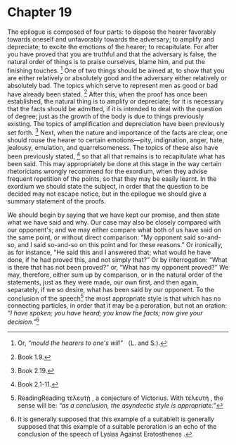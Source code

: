 # Chapter 19

The epilogue is composed of four parts: to dispose the hearer favorably towards oneself and unfavorably towards the adversary; to amplify and
depreciate; to excite the emotions of the hearer; to recapitulate. For after you have proved that you are truthful and that the adversary is false,
the natural order of things is to praise ourselves, blame him, and put the finishing touches. [^^18_1] One of two things should be aimed at, to show
that you are either relatively or absolutely good and the adversary either relatively or absolutely bad. The topics which serve to represent men as
good or bad have already been stated. [^^18_2] After this, when the proof has once been established, the natural thing is to amplify or depreciate;
for it is necessary that the facts should be admitted, if it is intended to deal with the question of degree; just as the growth of the body is due
to things previously existing. The topics of amplification and depreciation have been previously set forth. [^^18_3] Next, when the nature and
importance of the facts are clear, one should rouse the hearer to certain emotions—pity, indignation, anger, hate, jealousy, emulation, and
quarrelsomeness. The topics of these also have been previously stated, [^^18_4] so that all that remains is to recapitulate what has been said. This
may appropriately be done at this stage in the way certain rhetoricians wrongly recommend for the exordium, when they advise frequent repetition of
the points, so that they may be easily learnt. In the exordium we should state the subject, in order that the question to be decided may not escape notice, but in the epilogue we should give a summary statement of the proofs.

We should begin by saying that we have kept our promise, and then state what we have said and why. Our case may also be closely compared with our
opponent's; and we may either compare what both of us have said on the same point, or without direct comparison: “My opponent said so-and-so, and I
said so-and-so on this point and for these reasons.” Or ironically, as for instance, “He said this and I answered that; what would he have done, if
he had proved this, and not simply that?” Or by interrogation: “What is there that has not been proved?” or, “What has my opponent proved?” We may,
therefore, either sum up by comparison, or in the natural order of the statements, just as they were made, our own first, and then again,
separately, if we so desire, what has been said by our opponent. To the conclusion of the speech[^^18_5] the most appropriate style is that which
has no connecting particles, in order that it may be a peroration, but not an oration: *“I have spoken; you have heard; you know the facts; now give
your decision.”*[^^18_6]

[^^18_1]: Or, *“mould the hearers to one's will”* （L. and S.).

[^^18_2]: Book 1.9.

[^^18_3]: Book 2.19.

[^^18_4]: Book 2.1-11.

[^^18_5]: ReadingReading τελευτῇ , a conjecture of Victorius. With τελευτή , the sense will be: *“as a conclusion, the asyndectic style is
appropriate.”*

[^^18_6]: It is generally supposed that this example of a suitableIt is generally supposed that this example of a suitable peroration is an echo of
the conclusion of the speech of Lysias Against Eratosthenes . 

